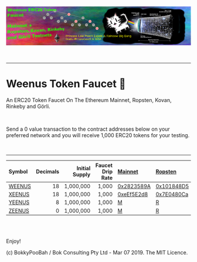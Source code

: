 <kbd><img src="images/PrincessLeiaPeachExpelsARainbowBigBang-WeenusTokenFaucet.png" /></kbd>

<br />

<hr />

# Weenus Token Faucet 💪

An ERC20 Token Faucet On The Ethereum Mainnet, Ropsten, Kovan, Rinkeby and Görli.

<br />

Send a 0 value transaction to the contract addresses below on your preferred network and you will receive 1,000 ERC20 tokens for your testing.

<br />

<hr />

Symbol | Decimals | Initial Supply | Faucet Drip Rate | [Mainnet](https://etherscan.io/) | [Ropsten](https://ropsten.etherscan.io/) |  [Kovan](https://kovan.etherscan.io/) | [Rinkeby](https://rinkeby.etherscan.io/) | [Görli](https://goerli.etherscan.io/)
:----- | --------:| --------------:| ----------------:|:------- |:------- |:------- |:----- |:-----
[WEENUS](contracts/WeenusToken.sol) | 18 | 1,000,000 | 1,000 | [0x2823589A](https://etherscan.io/address/0x2823589Ae095D99bD64dEeA80B4690313e2fB519#code) | [0x101848D5](https://ropsten.etherscan.io/address/0x101848D5C5bBca18E6b4431eEdF6B95E9ADF82FA#code) | [0xaFF4481D](https://kovan.etherscan.io/address/0xaFF4481D10270F50f203E0763e2597776068CBc5#code) | [0xaFF4481D](https://rinkeby.etherscan.io/address/0xaFF4481D10270F50f203E0763e2597776068CBc5#code) | [0xaFF4481D](https://goerli.etherscan.io/address/0xaFF4481D10270F50f203E0763e2597776068CBc5#code)
[XEENUS](contracts/XeenusToken.sol) | 18 | 1,000,000 | 1,000 | [0xeEf5E2d8](https://etherscan.io/address/0xeEf5E2d8255E973d587217f9509B416b41CA5870#code) | [0x7E0480Ca](https://ropsten.etherscan.io/address/0x7E0480Ca9fD50EB7A3855Cf53c347A1b4d6A2FF5#code) | [K](k) | [RK](rk)  | [0x022E292b](https://goerli.etherscan.io/address/0x022E292b44B5a146F2e8ee36Ff44D3dd863C915c#code)
[YEENUS](contracts/YeenusToken.sol) |  8 | 1,000,000 | 1,000 | [M](m) | [R](r) | [K](k)  | [RK](rk) | [G](g)
[ZEENUS](contracts/ZeenusToken.sol) |  0 | 1,000,000 | 1,000 | [M](m) | [R](r) | [K](k)  | [RK](rk) | [G](g)

<br />

<br />

Enjoy!

(c) BokkyPooBah / Bok Consulting Pty Ltd - Mar 07 2019. The MIT Licence.
